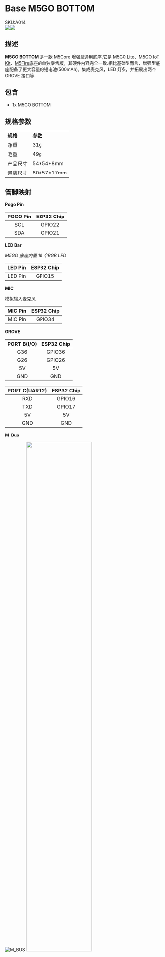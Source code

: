 # Base M5GO BOTTOM

<div class="badge badge-pill badge-primary product_sku_tag">SKU:A014</div>

<div class="product_pic"><img src="assets/img/product_pics/base/m5go_base_04.webp"><img src="assets/img/product_pics/base/m5go_base_05.webp"></div>

## 描述

**M5GO BOTTOM** 是一款 M5Core 增强型通用底座.它是 [M5GO Lite](https://docs.m5stack.com/#/zh_CN/core/m5go_lite)、[M5GO IoT Kit](https://docs.m5stack.com/#/zh_CN/core/m5go)、[M5Fire](https://docs.m5stack.com/#/zh_CN/core/fire)底座的单独零售版，其硬件内容完全一致.相比基础型而言，增强型底座配备了更大容量的锂电池(500mAh)，集成麦克风，LED 灯条，并拓展出两个 GROVE 接口等.

## 包含

- 1x M5GO BOTTOM

## 规格参数

<table>
   <tr style="font-weight:bold">
      <td>规格</td>
      <td>参数</td>
   </tr>
   <tr>
      <td>净重</td>
      <td>31g</td>
   </tr>
   <tr>
      <td>毛重</td>
      <td>49g</td>
   </tr>
   <tr>
      <td>产品尺寸</td>
      <td>54*54*8mm</td>
   </tr>
   <tr>
      <td>包装尺寸</td>
      <td>60*57*17mm</td>
   </tr>
 </table>

## 管脚映射

**Pogo Pin**

| POGO Pin       | ESP32 Chip    |
| :----------:  |:------------: |
| SCL           | GPIO22        |
| SDA           | GPIO21        |

**LED Bar**

*M5GO 底座内置 10 个RGB LED*

| LED Pin       | ESP32 Chip    |
| :----------:  |:------------: |
| LED Pin           | GPIO15        |

**MIC**

模拟输入麦克风 

| MIC Pin       | ESP32 Chip    |
| :----------:  |:------------: |
| MIC Pin           | GPIO34        |

**GROVE**

| PORT B(I/O)       | ESP32 Chip    |
| :----------:  |:------------: |
| G36           | GPIO36        |
| G26           | GPIO26        |
| 5V            | 5V            |
| GND           | GND           |

| PORT C(UART2)       | ESP32 Chip    |
| :----------:  |:------------: |
| RXD           | GPIO16        |
| TXD           | GPIO17        |
| 5V            | 5V            |
| GND           | GND           |

**M-Bus**

<img src="assets/img/product_pics/core/M-BUS.webp" alt="M_BUS">

<img src="assets/img/product_pics/base/m5go_base_01.webp" width="65%" height="65%">

<img src="assets/img/product_pics/base/m5go_base_02.webp" width="65%" height="65%">

## 相关链接

- **[M5GO IoT Starter Kit购买链接](https://item.taobao.com/item.htm?spm=a1z10.3-c.w4002-1172588106.10.690a425eFsoYVX&id=568283585553)**

## 原理图

<img src="assets/img/product_pics/base/m5go_base_sch.webp">


<script>

   var purchase_link = 'https://m5stack.com/collections/m5-base/products/battery-bottom-charging-base';


   anchor_search(purchase_link);
   scrollFunc();

</script>